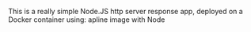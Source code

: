 This is a really simple Node.JS http server response app, deployed on a Docker container using:
apline image with Node
